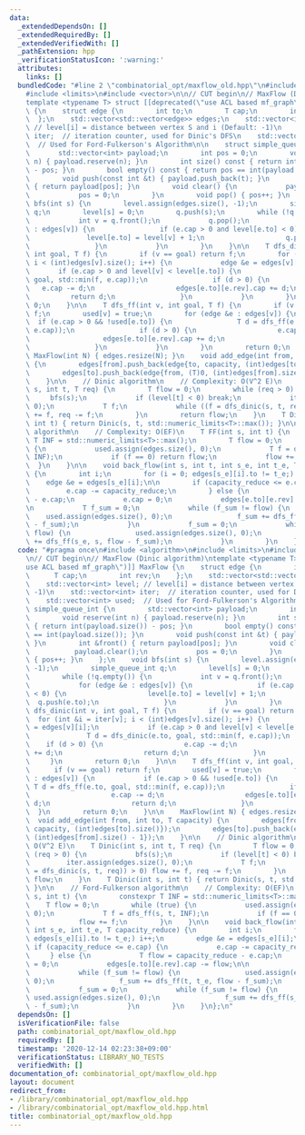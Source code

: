 ```yaml
---
data:
  _extendedDependsOn: []
  _extendedRequiredBy: []
  _extendedVerifiedWith: []
  _pathExtension: hpp
  _verificationStatusIcon: ':warning:'
  attributes:
    links: []
  bundledCode: "#line 2 \"combinatorial_opt/maxflow_old.hpp\"\n#include <algorithm>\n\
    #include <limits>\n#include <vector>\n\n// CUT begin\n// MaxFlow (Dinic algorithm)\n\
    template <typename T> struct [[deprecated(\"use ACL based mf_graph\")]] MaxFlow\
    \ {\n    struct edge {\n        int to;\n        T cap;\n        int rev;\n  \
    \  };\n    std::vector<std::vector<edge>> edges;\n    std::vector<int> level;\
    \ // level[i] = distance between vertex S and i (Default: -1)\n    std::vector<int>\
    \ iter;  // iteration counter, used for Dinic's DFS\n    std::vector<int> used;\
    \  // Used for Ford-Fulkerson's Algorithm\n\n    struct simple_queue_int {\n \
    \       std::vector<int> payload;\n        int pos = 0;\n        void reserve(int\
    \ n) { payload.reserve(n); }\n        int size() const { return int(payload.size())\
    \ - pos; }\n        bool empty() const { return pos == int(payload.size()); }\n\
    \        void push(const int &t) { payload.push_back(t); }\n        int &front()\
    \ { return payload[pos]; }\n        void clear() {\n            payload.clear();\n\
    \            pos = 0;\n        }\n        void pop() { pos++; }\n    };\n    void\
    \ bfs(int s) {\n        level.assign(edges.size(), -1);\n        simple_queue_int\
    \ q;\n        level[s] = 0;\n        q.push(s);\n        while (!q.empty()) {\n\
    \            int v = q.front();\n            q.pop();\n            for (edge &e\
    \ : edges[v]) {\n                if (e.cap > 0 and level[e.to] < 0) {\n      \
    \              level[e.to] = level[v] + 1;\n                    q.push(e.to);\n\
    \                }\n            }\n        }\n    }\n\n    T dfs_dinic(int v,\
    \ int goal, T f) {\n        if (v == goal) return f;\n        for (int &i = iter[v];\
    \ i < (int)edges[v].size(); i++) {\n            edge &e = edges[v][i];\n     \
    \       if (e.cap > 0 and level[v] < level[e.to]) {\n                T d = dfs_dinic(e.to,\
    \ goal, std::min(f, e.cap));\n                if (d > 0) {\n                 \
    \   e.cap -= d;\n                    edges[e.to][e.rev].cap += d;\n          \
    \          return d;\n                }\n            }\n        }\n        return\
    \ 0;\n    }\n\n    T dfs_ff(int v, int goal, T f) {\n        if (v == goal) return\
    \ f;\n        used[v] = true;\n        for (edge &e : edges[v]) {\n          \
    \  if (e.cap > 0 && !used[e.to]) {\n                T d = dfs_ff(e.to, goal, std::min(f,\
    \ e.cap));\n                if (d > 0) {\n                    e.cap -= d;\n  \
    \                  edges[e.to][e.rev].cap += d;\n                    return d;\n\
    \                }\n            }\n        }\n        return 0;\n    }\n\n   \
    \ MaxFlow(int N) { edges.resize(N); }\n    void add_edge(int from, int to, T capacity)\
    \ {\n        edges[from].push_back(edge{to, capacity, (int)edges[to].size()});\n\
    \        edges[to].push_back(edge{from, (T)0, (int)edges[from].size() - 1});\n\
    \    }\n\n    // Dinic algorithm\n    // Complexity: O(V^2 E)\n    T Dinic(int\
    \ s, int t, T req) {\n        T flow = 0;\n        while (req > 0) {\n       \
    \     bfs(s);\n            if (level[t] < 0) break;\n            iter.assign(edges.size(),\
    \ 0);\n            T f;\n            while ((f = dfs_dinic(s, t, req)) > 0) flow\
    \ += f, req -= f;\n        }\n        return flow;\n    }\n    T Dinic(int s,\
    \ int t) { return Dinic(s, t, std::numeric_limits<T>::max()); }\n\n    // Ford-Fulkerson\
    \ algorithm\n    // Complexity: O(EF)\n    T FF(int s, int t) {\n        constexpr\
    \ T INF = std::numeric_limits<T>::max();\n        T flow = 0;\n        while (true)\
    \ {\n            used.assign(edges.size(), 0);\n            T f = dfs_ff(s, t,\
    \ INF);\n            if (f == 0) return flow;\n            flow += f;\n      \
    \  }\n    }\n\n    void back_flow(int s, int t, int s_e, int t_e, T capacity_reduce)\
    \ {\n        int i;\n        for (i = 0; edges[s_e][i].to != t_e;) i++;\n    \
    \    edge &e = edges[s_e][i];\n\n        if (capacity_reduce <= e.cap) {\n   \
    \         e.cap -= capacity_reduce;\n        } else {\n            T flow = capacity_reduce\
    \ - e.cap;\n            e.cap = 0;\n            edges[e.to][e.rev].cap -= flow;\n\
    \n            T f_sum = 0;\n            while (f_sum != flow) {\n            \
    \    used.assign(edges.size(), 0);\n                f_sum += dfs_ff(t, t_e, flow\
    \ - f_sum);\n            }\n            f_sum = 0;\n            while (f_sum !=\
    \ flow) {\n                used.assign(edges.size(), 0);\n                f_sum\
    \ += dfs_ff(s_e, s, flow - f_sum);\n            }\n        }\n    }\n};\n"
  code: "#pragma once\n#include <algorithm>\n#include <limits>\n#include <vector>\n\
    \n// CUT begin\n// MaxFlow (Dinic algorithm)\ntemplate <typename T> struct [[deprecated(\"\
    use ACL based mf_graph\")]] MaxFlow {\n    struct edge {\n        int to;\n  \
    \      T cap;\n        int rev;\n    };\n    std::vector<std::vector<edge>> edges;\n\
    \    std::vector<int> level; // level[i] = distance between vertex S and i (Default:\
    \ -1)\n    std::vector<int> iter;  // iteration counter, used for Dinic's DFS\n\
    \    std::vector<int> used;  // Used for Ford-Fulkerson's Algorithm\n\n    struct\
    \ simple_queue_int {\n        std::vector<int> payload;\n        int pos = 0;\n\
    \        void reserve(int n) { payload.reserve(n); }\n        int size() const\
    \ { return int(payload.size()) - pos; }\n        bool empty() const { return pos\
    \ == int(payload.size()); }\n        void push(const int &t) { payload.push_back(t);\
    \ }\n        int &front() { return payload[pos]; }\n        void clear() {\n \
    \           payload.clear();\n            pos = 0;\n        }\n        void pop()\
    \ { pos++; }\n    };\n    void bfs(int s) {\n        level.assign(edges.size(),\
    \ -1);\n        simple_queue_int q;\n        level[s] = 0;\n        q.push(s);\n\
    \        while (!q.empty()) {\n            int v = q.front();\n            q.pop();\n\
    \            for (edge &e : edges[v]) {\n                if (e.cap > 0 and level[e.to]\
    \ < 0) {\n                    level[e.to] = level[v] + 1;\n                  \
    \  q.push(e.to);\n                }\n            }\n        }\n    }\n\n    T\
    \ dfs_dinic(int v, int goal, T f) {\n        if (v == goal) return f;\n      \
    \  for (int &i = iter[v]; i < (int)edges[v].size(); i++) {\n            edge &e\
    \ = edges[v][i];\n            if (e.cap > 0 and level[v] < level[e.to]) {\n  \
    \              T d = dfs_dinic(e.to, goal, std::min(f, e.cap));\n            \
    \    if (d > 0) {\n                    e.cap -= d;\n                    edges[e.to][e.rev].cap\
    \ += d;\n                    return d;\n                }\n            }\n   \
    \     }\n        return 0;\n    }\n\n    T dfs_ff(int v, int goal, T f) {\n  \
    \      if (v == goal) return f;\n        used[v] = true;\n        for (edge &e\
    \ : edges[v]) {\n            if (e.cap > 0 && !used[e.to]) {\n               \
    \ T d = dfs_ff(e.to, goal, std::min(f, e.cap));\n                if (d > 0) {\n\
    \                    e.cap -= d;\n                    edges[e.to][e.rev].cap +=\
    \ d;\n                    return d;\n                }\n            }\n      \
    \  }\n        return 0;\n    }\n\n    MaxFlow(int N) { edges.resize(N); }\n  \
    \  void add_edge(int from, int to, T capacity) {\n        edges[from].push_back(edge{to,\
    \ capacity, (int)edges[to].size()});\n        edges[to].push_back(edge{from, (T)0,\
    \ (int)edges[from].size() - 1});\n    }\n\n    // Dinic algorithm\n    // Complexity:\
    \ O(V^2 E)\n    T Dinic(int s, int t, T req) {\n        T flow = 0;\n        while\
    \ (req > 0) {\n            bfs(s);\n            if (level[t] < 0) break;\n   \
    \         iter.assign(edges.size(), 0);\n            T f;\n            while ((f\
    \ = dfs_dinic(s, t, req)) > 0) flow += f, req -= f;\n        }\n        return\
    \ flow;\n    }\n    T Dinic(int s, int t) { return Dinic(s, t, std::numeric_limits<T>::max());\
    \ }\n\n    // Ford-Fulkerson algorithm\n    // Complexity: O(EF)\n    T FF(int\
    \ s, int t) {\n        constexpr T INF = std::numeric_limits<T>::max();\n    \
    \    T flow = 0;\n        while (true) {\n            used.assign(edges.size(),\
    \ 0);\n            T f = dfs_ff(s, t, INF);\n            if (f == 0) return flow;\n\
    \            flow += f;\n        }\n    }\n\n    void back_flow(int s, int t,\
    \ int s_e, int t_e, T capacity_reduce) {\n        int i;\n        for (i = 0;\
    \ edges[s_e][i].to != t_e;) i++;\n        edge &e = edges[s_e][i];\n\n       \
    \ if (capacity_reduce <= e.cap) {\n            e.cap -= capacity_reduce;\n   \
    \     } else {\n            T flow = capacity_reduce - e.cap;\n            e.cap\
    \ = 0;\n            edges[e.to][e.rev].cap -= flow;\n\n            T f_sum = 0;\n\
    \            while (f_sum != flow) {\n                used.assign(edges.size(),\
    \ 0);\n                f_sum += dfs_ff(t, t_e, flow - f_sum);\n            }\n\
    \            f_sum = 0;\n            while (f_sum != flow) {\n               \
    \ used.assign(edges.size(), 0);\n                f_sum += dfs_ff(s_e, s, flow\
    \ - f_sum);\n            }\n        }\n    }\n};\n"
  dependsOn: []
  isVerificationFile: false
  path: combinatorial_opt/maxflow_old.hpp
  requiredBy: []
  timestamp: '2020-12-14 02:23:38+09:00'
  verificationStatus: LIBRARY_NO_TESTS
  verifiedWith: []
documentation_of: combinatorial_opt/maxflow_old.hpp
layout: document
redirect_from:
- /library/combinatorial_opt/maxflow_old.hpp
- /library/combinatorial_opt/maxflow_old.hpp.html
title: combinatorial_opt/maxflow_old.hpp
---
```

